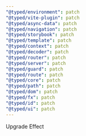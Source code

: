 ```yaml
---
"@typed/environment": patch
"@typed/vite-plugin": patch
"@typed/async-data": patch
"@typed/navigation": patch
"@typed/storybook": patch
"@typed/template": patch
"@typed/context": patch
"@typed/decoder": patch
"@typed/router": patch
"@typed/server": patch
"@typed/guard": patch
"@typed/route": patch
"@typed/core": patch
"@typed/path": patch
"@typed/dom": patch
"@typed/fx": patch
"@typed/id": patch
"@typed/ui": patch
---
```


Upgrade Effect

